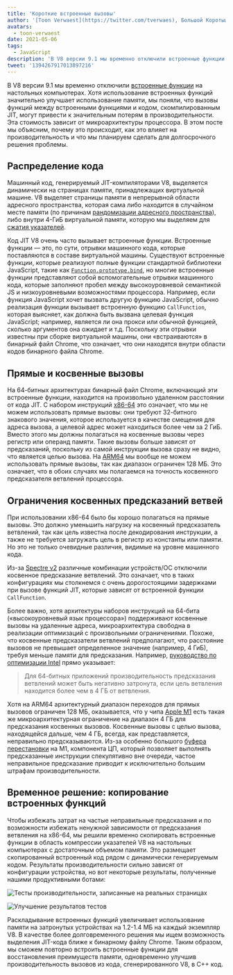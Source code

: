 ```yaml
---
title: 'Короткие встроенные вызовы'
author: '[Toon Verwaest](https://twitter.com/tverwaes), Большой Коротыш'
avatars:
  - toon-verwaest
date: 2021-05-06
tags:
  - JavaScript
description: 'В V8 версии 9.1 мы временно отключили встроенные функции на настольных компьютерах, чтобы избежать проблем с производительностью, возникающих из-за далеких косвенных вызовов.'
tweet: '1394267917013897216'
---
```


В V8 версии 9.1 мы временно отключили [встроенные функции](https://v8.dev/blog/embedded-builtins) на настольных компьютерах. Хотя использование встроенных функций значительно улучшает использование памяти, мы поняли, что вызовы функций между встроенными функциями и кодом, скомпилированным JIT, могут привести к значительным потерям в производительности. Эта стоимость зависит от микроархитектуры процессора. В этом посте мы объясним, почему это происходит, как это влияет на производительность и что мы планируем сделать для долгосрочного решения проблемы.

<!--truncate-->
## Распределение кода

Машинный код, генерируемый JIT-компиляторами V8, выделяется динамически на страницах памяти, принадлежащих виртуальной машине. V8 выделяет страницы памяти в непрерывной области адресного пространства, которая сама либо находится в случайном месте памяти (по причинам [рандомизации адресного пространства](https://en.wikipedia.org/wiki/Address_space_layout_randomization)), либо внутри 4-ГиБ виртуальной памяти, которую мы выделяем для [сжатия указателей](https://v8.dev/blog/pointer-compression).

Код JIT V8 очень часто вызывает встроенные функции. Встроенные функции — это, по сути, отрывки машинного кода, которые поставляются в составе виртуальной машины. Существуют встроенные функции, которые реализуют полные функции стандартной библиотеки JavaScript, такие как [`Function.prototype.bind`](https://developer.mozilla.org/docs/Web/JavaScript/Reference/Global_objects/Function/bind), но многие встроенные функции представляют собой вспомогательные отрывки машинного кода, которые заполняют пробел между высокоуровневой семантикой JS и низкоуровневыми возможностями процессора. Например, если функция JavaScript хочет вызвать другую функцию JavaScript, обычно реализация функции вызывает встроенную функцию `CallFunction`, которая выясняет, как должна быть вызвана целевая функция JavaScript; например, является ли она прокси или обычной функцией, сколько аргументов она ожидает и т.д. Поскольку эти отрывки известны при сборке виртуальной машины, они «встраиваются» в бинарный файл Chrome, что означает, что они находятся внутри области кодов бинарного файла Chrome.

## Прямые и косвенные вызовы

На 64-битных архитектурах бинарный файл Chrome, включающий эти встроенные функции, находится на произвольно удаленном расстоянии от кода JIT. С набором инструкций [x86-64](https://en.wikipedia.org/wiki/X86-64) это означает, что мы не можем использовать прямые вызовы: они требуют 32-битного знакового значения, которое используется в качестве смещения для адреса вызова, а целевой адрес может находиться более чем за 2 ГиБ. Вместо этого мы должны полагаться на косвенные вызовы через регистр или операнд памяти. Такие вызовы больше зависят от предсказаний, поскольку из самой инструкции вызова сразу не видно, что является целью вызова. На [ARM64](https://en.wikipedia.org/wiki/AArch64) мы вообще не можем использовать прямые вызовы, так как диапазон ограничен 128 МБ. Это означает, что в обоих случаях мы полагаемся на точность косвенного предсказателя ветвлений процессора.

## Ограничения косвенных предсказаний ветвей

При использовании x86-64 было бы хорошо полагаться на прямые вызовы. Это должно уменьшить нагрузку на косвенный предсказатель ветвлений, так как цель известна после декодирования инструкции, а также не требуется загружать цель в регистр из константы или памяти. Но это не только очевидные различия, видимые на уровне машинного кода.

Из-за [Spectre v2](https://googleprojectzero.blogspot.com/2018/01/reading-privileged-memory-with-side.html) различные комбинации устройств/ОС отключили косвенное предсказание ветвлений. Это означает, что в таких конфигурациях мы столкнемся с очень дорогостоящими задержками при вызове функций JIT, которые зависят от встроенной функции `CallFunction`.

Более важно, хотя архитектуры наборов инструкций на 64-бита («высокоуровневый язык процессора») поддерживают косвенные вызовы на удаленные адреса, микроархитектура свободна в реализации оптимизаций с произвольными ограничениями. Похоже, что косвенные предсказатели ветвлений предполагают, что расстояние вызовов не превышает определенное значение (например, 4 ГиБ), требуя меньше памяти для предсказания. Например, [руководство по оптимизации Intel](https://www.intel.com/content/dam/www/public/us/en/documents/manuals/64-ia-32-architectures-optimization-manual.pdf) прямо указывает:

> Для 64-битных приложений производительность предсказания ветвлений может быть негативно затронута, если цель ветвления находится более чем в 4 ГБ от ветвления.

Хотя на ARM64 архитектурный диапазон переходов для прямых вызовов ограничен 128 МБ, оказывается, что у чипа [Apple M1](https://en.wikipedia.org/wiki/Apple_M1) есть такая же микроархитектурная ограничение на диапазон 4 ГБ для предсказания косвенных вызовов. Косвенные вызовы с целью вызова, находящейся дальше, чем 4 ГБ, всегда, как представляется, неправильно предсказываются. Из-за особенно большого [буфера перестановки](https://en.wikipedia.org/wiki/Re-order_buffer) на M1, компонента ЦП, который позволяет выполнять предсказанные инструкции спекулятивно вне очереди, частое неправильное предсказание приводит к исключительно большим штрафам производительности.

## Временное решение: копирование встроенных функций

Чтобы избежать затрат на частые неправильные предсказания и по возможности избежать ненужной зависимости от предсказания ветвления на x86-64, мы решили временно скопировать встроенные функции в область компрессии указателей V8 на настольных компьютерах с достаточным объемом памяти. Это размещает скопированный встроенный код рядом с динамически генерируемым кодом. Результаты производительности сильно зависят от конфигурации устройства, но вот некоторые результаты, полученные нашими продуктивными ботами:

![Тесты производительности, записанные на реальных страницах](/_img/short-builtin-calls/v8-browsing.svg)

![Улучшение результатов тестов](/_img/short-builtin-calls/benchmarks.svg)

Раскладывание встроенных функций увеличивает использование памяти на затронутых устройствах на 1.2-1.4 МБ на каждый экземпляр V8. В качестве более долговременного решения мы ищем возможность выделения JIT-кода ближе к бинарному файлу Chrome. Таким образом, мы сможем повторно встроить встроенные функции для восстановления преимуществ памяти, одновременно улучшив производительность вызовов из кода, сгенерированного V8, в C++ код.

